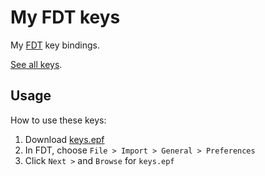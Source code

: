 # My FDT keys

My [FDT](http://fdt.powerflasher.com) key bindings.

[See all keys](https://github.com/ain/fdt-keys/blob/master/keys.csv).

## Usage
How to use these keys:

1. Download [keys.epf](https://github.com/ain/fdt-keys/raw/master/keys.epf)
2. In FDT, choose `File > Import > General > Preferences`
3. Click `Next >` and `Browse` for `keys.epf`
